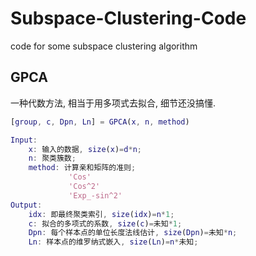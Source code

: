# Subspace-Clustering-Code

 code for some subspace clustering algorithm

 ## GPCA

一种代数方法, 相当于用多项式去拟合, 细节还没搞懂.

```matlab
[group, c, Dpn, Ln] = GPCA(x, n, method)

Input:
    x: 输入的数据, size(x)=d*n;
    n: 聚类簇数;
    method: 计算亲和矩阵的准则;
             'Cos'
             'Cos^2'
             'Exp_-sin^2'
Output:
    idx: 即最终聚类索引, size(idx)=n*1;
    c: 拟合的多项式的系数, size(c)=未知*1;
    Dpn: 每个样本点的单位长度法线估计, size(Dpn)=未知*n;
    Ln: 样本点的维罗纳式嵌入, size(Ln)=n*未知;
```

## 
